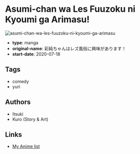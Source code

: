 # Asumi-chan wa Les Fuuzoku ni Kyoumi ga Arimasu!

![asumi-chan-wa-les-fuuzoku-ni-kyoumi-ga-arimasu](https://cdn.myanimelist.net/images/manga/3/244919.jpg)

-   **type**: manga
-   **original-name**: 彩純ちゃんはレズ風俗に興味があります！
-   **start-date**: 2020-07-18

## Tags

-   comedy
-   yuri

## Authors

-   Itsuki
-   Kuro (Story & Art)

## Links

-   [My Anime list](https://myanimelist.net/manga/130126/Asumi-chan_wa_Les_Fuuzoku_ni_Kyoumi_ga_Arimasu)
